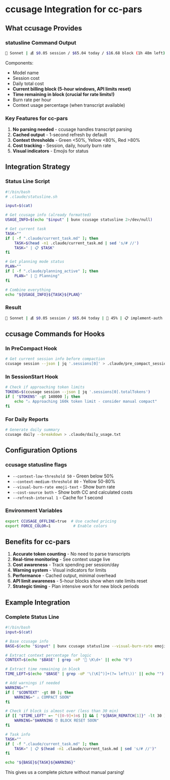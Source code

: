 # ccusage Integration for cc-pars

## What ccusage Provides

### statusline Command Output
```bash
🤖 Sonnet | 💰 $0.05 session / $65.04 today / $16.68 block (1h 48m left) | 🔥 $5.30/hr | 🧠 N/A
```

Components:
- Model name
- Session cost
- Daily total cost
- **Current billing block (5-hour windows, API limits reset)**
- **Time remaining in block (crucial for rate limits!)**
- Burn rate per hour
- Context usage percentage (when transcript available)

### Key Features for cc-pars
1. **No parsing needed** - ccusage handles transcript parsing
2. **Cached output** - 1-second refresh by default
3. **Context thresholds** - Green <50%, Yellow <80%, Red >80%
4. **Cost tracking** - Session, daily, hourly burn rate
5. **Visual indicators** - Emojis for status

## Integration Strategy

### Status Line Script
```bash
#!/bin/bash
# .claude/statusline.sh

input=$(cat)

# Get ccusage info (already formatted)
USAGE_INFO=$(echo "$input" | bunx ccusage statusline 2>/dev/null)

# Get current task
TASK=""
if [ -f ".claude/current_task.md" ]; then
    TASK=$(head -n1 .claude/current_task.md | sed 's/# //')
    TASK=" | 📋 $TASK"
fi

# Get planning mode status
PLAN=""
if [ -f ".claude/planning_active" ]; then
    PLAN=" | 🎯 Planning"
fi

# Combine everything
echo "${USAGE_INFO}${TASK}${PLAN}"
```

### Result
```bash
🤖 Sonnet | 💰 $0.05 session / $65.04 today | 🧠 45% | 📋 implement-auth | 🎯 Planning
```

## ccusage Commands for Hooks

### In PreCompact Hook
```bash
# Get current session info before compaction
ccusage session --json | jq '.sessions[0]' > .claude/pre_compact_session.json
```

### In SessionStart Hook
```bash
# Check if approaching token limits
TOKENS=$(ccusage session --json | jq '.sessions[0].totalTokens')
if [ "$TOKENS" -gt 140000 ]; then
    echo "⚠️ Approaching 160k token limit - consider manual compact"
fi
```

### For Daily Reports
```bash
# Generate daily summary
ccusage daily --breakdown > .claude/daily_usage.txt
```

## Configuration Options

### ccusage statusline flags
- `--context-low-threshold 50` - Green below 50%
- `--context-medium-threshold 80` - Yellow 50-80%
- `--visual-burn-rate emoji-text` - Show burn rate
- `--cost-source both` - Show both CC and calculated costs
- `--refresh-interval 1` - Cache for 1 second

### Environment Variables
```bash
export CCUSAGE_OFFLINE=true  # Use cached pricing
export FORCE_COLOR=1          # Enable colors
```

## Benefits for cc-pars

1. **Accurate token counting** - No need to parse transcripts
2. **Real-time monitoring** - See context usage live
3. **Cost awareness** - Track spending per session/day
4. **Warning system** - Visual indicators for limits
5. **Performance** - Cached output, minimal overhead
6. **API limit awareness** - 5-hour blocks show when rate limits reset
7. **Strategic timing** - Plan intensive work for new block periods

## Example Integration

### Complete Status Line
```bash
#!/bin/bash
input=$(cat)

# Base ccusage info
BASE=$(echo "$input" | bunx ccusage statusline --visual-burn-rate emoji)

# Extract context percentage for logic
CONTEXT=$(echo "$BASE" | grep -oP '🧠 \K\d+' || echo "0")

# Extract time remaining in block
TIME_LEFT=$(echo "$BASE" | grep -oP '\(\K[^)]+(?= left\))' || echo "")

# Add warnings if needed
WARNING=""
if [ "$CONTEXT" -gt 80 ]; then
    WARNING=" ⚠️ COMPACT SOON"
fi

# Check if block is almost over (less than 30 min)
if [[ "$TIME_LEFT" =~ ^([0-9]+)m$ ]] && [ "${BASH_REMATCH[1]}" -lt 30 ]; then
    WARNING="$WARNING ⏰ BLOCK RESET SOON"
fi

# Task info
TASK=""
if [ -f ".claude/current_task.md" ]; then
    TASK=" | 📋 $(head -n1 .claude/current_task.md | sed 's/# //')"
fi

echo "${BASE}${TASK}${WARNING}"
```

This gives us a complete picture without manual parsing!